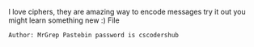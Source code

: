 

I love ciphers, they are amazing way to encode messages try it out you might learn something new :) File

    Author: MrGrep Pastebin password is cscodershub



